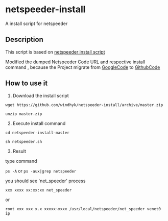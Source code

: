 # netspeeder-install
A install script for netspeeder
## Description
This script is based on [netspeeder install script]( http://linux.linzhihao.cn/shell/netspeeder.sh)

Modified the dumped Netspeeder Code URL and respective install command , because the Project migrate from [GoogleCode](https://code.google.com/archive/p/net-speeder/) to [GithubCode](https://github.com/snooda/net-speeder)
## How to use it

  1. Download the install script
  
  `wget https://github.com/windhyk/netspeeder-install/archive/master.zip`
  
  `unzip master.zip`
  
  2. Execute install command
  
  `cd netspeeder-install-master`
  
  `sh netspeeder.sh`
  
  3. Result
  
  type command
  
  `ps -A` or `ps -aux|grep netspeeder` 
  
  you should see 'net_speeder' process
  
  `xxx xxxx xx:xx:xx net_speeder`
  
   or
  
  `root xxx xxx x.x xxxxx~xxxx /usr/local/netspeeder/net_speeder venet0 ip` 
  
 
